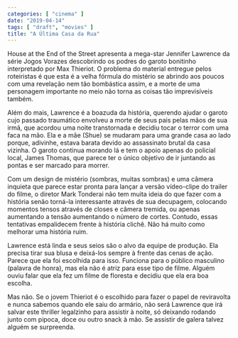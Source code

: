 ```yaml
---
categories: [ "cinema" ]
date: "2019-04-14"
tags: [ "draft", "movies" ]
title: "A Última Casa da Rua"
---
```

House at the End of the Street apresenta a mega-star Jennifer Lawrence
da série Jogos Vorazes descobrindo os podres do garoto bonitinho
interpretado por Max Thieriot. O problema do material entregue pelos
roteiristas é que esta é a velha fórmula do mistério se abrindo aos
poucos com uma revelação nem tão bombástica assim, e a morte de uma
personagem importante no meio não torna as coisas tão imprevisíveis
também.

Além do mais, Lawrence é a boazuda da história, querendo ajudar o
garoto cujo passado traumático envolveu a morte de seus pais pelas
mãos de sua irmã, que acordou uma noite transtornada e decidiu tocar
o terror com uma faca na mão. Ela e a mãe (Shue) se mudaram para uma
grande casa ao lado porque, adivinhe, estava barata devido ao assassinato
brutal da casa vizinha. O garoto continua morando lá e tem o apoio apenas
do policial local, James Thomas, que parece ter o único objetivo de ir
juntando as pontas e ser marcado para morrer.

Com um design de mistério (sombras, muitas sombras) e uma câmera
inquieta que parece estar pronta para lançar a versão vídeo-clipe
do trailer do filme, o diretor Mark Tonderai não tem muita ideia do
que fazer com a história senão torná-la interessante através de sua
decupagem, colocando momentos tensos através de closes e câmera tremida,
ou apenas aumentando a tensão aumentando o número de cortes. Contudo,
essas tentativas empalidecem frente à história clichê. Não há muito
como melhorar uma história ruim.

Lawrence está linda e seus seios são o alvo da equipe de produção. Ela
precisa tirar sua blusa e deixá-los sempre à frente das cenas de
ação. Parece que ela foi escolhida para isso. Funciona para o público
masculino (palavra de honra), mas ela não é atriz para esse tipo de
filme. Alguém ouviu falar que ela fez um filme de floresta e decidiu
que ela era boa escolha.

Mas não. Se o jovem Thieriot é o escolhido para fazer o papel de
reviravolta e nunca sabemos quando ele saiu do armário, não será
Lawrence que irá salvar este thriller legalzinho para assistir à noite,
só deixando rodando junto com pipoca, doce ou outro snack à mão. Se
assistir de galera talvez alguém se surpreenda.
